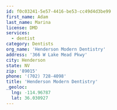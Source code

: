 ```yaml
---
id: f0c03241-5e57-4416-be53-cc49d4d3be99
first_name: Adam
last_name: Marina
license: DMD
services:
  - dentist
category: Dentists
org_name: 'Henderson Modern Dentistry'
address: '366 W Lake Mead Pkwy'
city: Henderson
state: NV
zip: '89015'
phone: '(702) 728-4098'
title: 'Henderson Modern Dentistry'
_geoloc:
  lng: -114.96787
  lat: 36.030927
---
```

